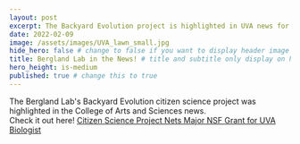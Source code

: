 ```yaml
---
layout: post
excerpt: The Backyard Evolution project is highlighted in UVA news for its impact and NSF grant
date: 2022-02-09
image: /assets/images/UVA_lawn_small.jpg
hide_hero: false # change to false if you want to display header image
title: Bergland Lab in the News! # title and subtitle only display on hero
hero_height: is-medium
published: true # change this to true
---
```


The Bergland Lab's Backyard Evolution citizen science project was highlighted in the College of Arts and Sciences news.
<br>
Check it out here! <a href="https://www.as.virginia.edu/news/citizen-science-project-nets-major-nsf-grant-uva-biologist-0">
Citizen Science Project Nets Major NSF Grant for UVA Biologist</a>
